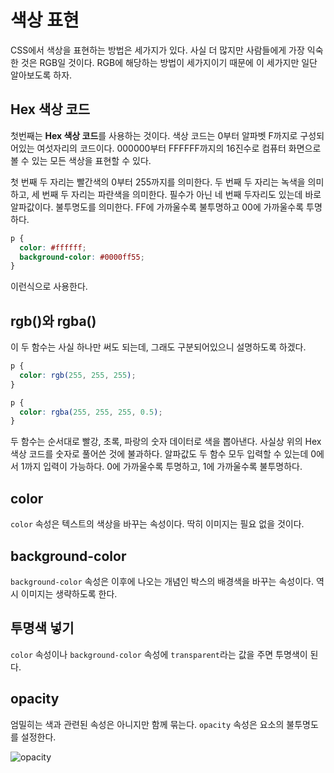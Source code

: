 # 색상 표현
CSS에서 색상을 표현하는 방법은 세가지가 있다. 사실 더 많지만 사람들에게 가장 익숙한 것은 RGB일 것이다. RGB에 해당하는 방법이 세가지이기 때문에 이 세가지만 일단 알아보도록 하자.

## Hex 색상 코드
첫번째는 **Hex 색상 코드**를 사용하는 것이다. 색상 코드는 0부터 알파벳 F까지로 구성되어있는 여섯자리의 코드이다. 000000부터 FFFFFF까지의 16진수로 컴퓨터 화면으로 볼 수 있는 모든 색상을 표현할 수 있다.

첫 번째 두 자리는 빨간색의 0부터 255까지를 의미한다. 두 번째 두 자리는 녹색을 의미하고, 세 번째 두 자리는 파란색을 의미한다. 필수가 아닌 네 번째 두자리도 있는데 바로 알파값이다. 불투명도를 의미한다. FF에 가까울수록 불투명하고 00에 가까울수록 투명하다.

```css
p {
  color: #ffffff;
  background-color: #0000ff55;
}
```

이런식으로 사용한다.

## rgb()와 rgba()
이 두 함수는 사실 하나만 써도 되는데, 그래도 구분되어있으니 설명하도록 하겠다.

```css
p {
  color: rgb(255, 255, 255);
}

p {
  color: rgba(255, 255, 255, 0.5);
}
```

두 함수는 순서대로 빨강, 초록, 파랑의 숫자 데이터로 색을 뽑아낸다. 사실상 위의 Hex 색상 코드를 숫자로 풀어쓴 것에 불과하다. 알파값도 두 함수 모두 입력할 수 있는데 0에서 1까지 입력이 가능하다. 0에 가까울수록 투명하고, 1에 가까울수록 불투명하다.

## color
`color` 속성은 텍스트의 색상을 바꾸는 속성이다. 딱히 이미지는 필요 없을 것이다.

## background-color
`background-color` 속성은 이후에 나오는 개념인 박스의 배경색을 바꾸는 속성이다. 역시 이미지는 생략하도록 한다.

## 투명색 넣기
`color` 속성이나 `background-color` 속성에 `transparent`라는 값을 주면 투명색이 된다.

## opacity
엄밀히는 색과 관련된 속성은 아니지만 함께 묶는다. `opacity` 속성은 요소의 불투명도를 설정한다.

![opacity](https://drive.google.com/uc?export=view&id=1Gdy9g5se_ocOLcIipFx6vCHmH0D9PK5N)